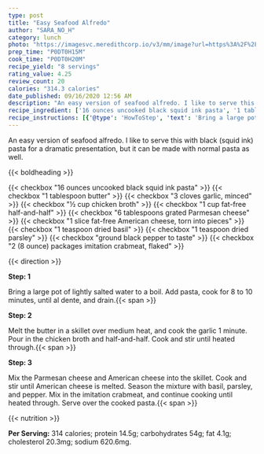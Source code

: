 ```yaml
---
type: post
title: "Easy Seafood Alfredo"
author: "SARA_NO_H"
category: lunch
photo: "https://imagesvc.meredithcorp.io/v3/mm/image?url=https%3A%2F%2Fimages.media-allrecipes.com%2Fuserphotos%2F338596.jpg"
prep_time: "P0DT0H15M"
cook_time: "P0DT0H20M"
recipe_yield: "8 servings"
rating_value: 4.25
review_count: 20
calories: "314.3 calories"
date_published: 09/16/2020 12:56 AM
description: "An easy version of seafood alfredo. I like to serve this with black (squid ink) pasta for a dramatic presentation, but it can be made with normal pasta as well."
recipe_ingredient: ['16 ounces uncooked black squid ink pasta', '1 tablespoon butter', '3 cloves garlic, minced', '½ cup chicken broth', '1 cup fat-free half-and-half', '6 tablespoons grated Parmesan cheese', '1 slice fat-free American cheese, torn into pieces', '1 teaspoon dried basil', '1 teaspoon dried parsley', 'ground black pepper to taste', '2 (8 ounce) packages imitation crabmeat, flaked']
recipe_instructions: [{'@type': 'HowToStep', 'text': 'Bring a large pot of lightly salted water to a boil. Add pasta, cook for 8 to 10 minutes, until al dente, and drain.\n'}, {'@type': 'HowToStep', 'text': 'Melt the butter in a skillet over medium heat, and cook the garlic 1 minute. Pour in the chicken broth and half-and-half. Cook and stir until heated through.\n'}, {'@type': 'HowToStep', 'text': 'Mix the Parmesan cheese and American cheese into the skillet. Cook and stir until American cheese is melted. Season the mixture with basil, parsley, and pepper. Mix in the imitation crabmeat, and continue cooking until heated through. Serve over the cooked pasta.\n'}]
---
```


An easy version of seafood alfredo. I like to serve this with black (squid ink) pasta for a dramatic presentation, but it can be made with normal pasta as well. 

{{< boldheading >}}

{{< checkbox "16 ounces uncooked black squid ink pasta" >}}
{{< checkbox "1 tablespoon butter" >}}
{{< checkbox "3 cloves garlic, minced" >}}
{{< checkbox "½ cup chicken broth" >}}
{{< checkbox "1 cup fat-free half-and-half" >}}
{{< checkbox "6 tablespoons grated Parmesan cheese" >}}
{{< checkbox "1 slice fat-free American cheese, torn into pieces" >}}
{{< checkbox "1 teaspoon dried basil" >}}
{{< checkbox "1 teaspoon dried parsley" >}}
{{< checkbox "ground black pepper to taste" >}}
{{< checkbox "2 (8 ounce) packages imitation crabmeat, flaked" >}}


{{< direction >}}

**Step: 1**

Bring a large pot of lightly salted water to a boil. Add pasta, cook for 8 to 10 minutes, until al dente, and drain.{{< span >}}

**Step: 2**

Melt the butter in a skillet over medium heat, and cook the garlic 1 minute. Pour in the chicken broth and half-and-half. Cook and stir until heated through.{{< span >}}

**Step: 3**

Mix the Parmesan cheese and American cheese into the skillet. Cook and stir until American cheese is melted. Season the mixture with basil, parsley, and pepper. Mix in the imitation crabmeat, and continue cooking until heated through. Serve over the cooked pasta.{{< span >}}

{{< nutrition >}}

**Per Serving:** 314 calories; protein 14.5g; carbohydrates 54g; fat 4.1g; cholesterol 20.3mg; sodium 620.6mg.